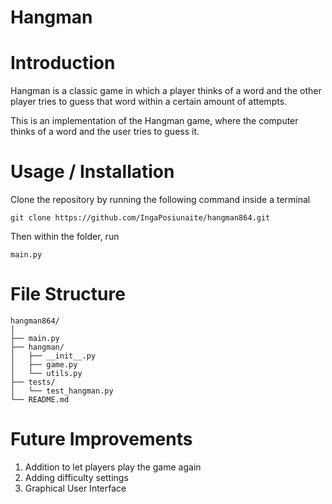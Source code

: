 # Hangman


# Introduction

Hangman is a classic game in which a player thinks of a word and the other player tries to guess that word within a certain amount of attempts.

This is an implementation of the Hangman game, where the computer thinks of a word and the user tries to guess it. 

# Usage / Installation 

Clone the repository by running the following command inside a terminal

```
git clone https://github.com/IngaPosiunaite/hangman864.git 
```

Then within the folder, run 

```
main.py
```

# File Structure 

```
hangman864/
│
├── main.py
├── hangman/
│   ├── __init__.py
│   ├── game.py
│   └── utils.py
├── tests/
│   └── test_hangman.py
└── README.md
```

# Future Improvements 

1. Addition to let players play the game again 
2. Adding difficulty settings 
3. Graphical User Interface

